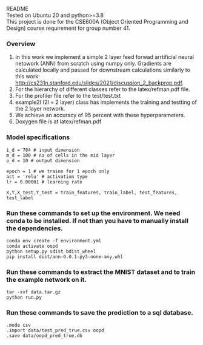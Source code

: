 README  
Tested on Ubuntu 20 and python>=3.8  
This project is done for the CSE600A (Object Oriented Programming and Design) course requirement for group number 41.   
### Overview
1. In this work we implement a simple 2 layer feed forwad arrtificial neural netowork (ANN) from scratch using numpy only. Gradients are calculated locally and passed for downstream calculations similarly to this work: http://cs231n.stanford.edu/slides/2021/discussion_2_backprop.pdf.
2. For the hierarchy of different classes refer to the latex/refman.pdf file. 
3. For the profiler file refer to the test/test.txt
4. example2l (2l = 2 layer) class has implements the training and testting of the 2 layer network.   
5. We achieve an accuracy of 95 percent with these hyperparameters.   
6. Doxygen file is at latex/refman.pdf


### Model specifications

```
i_d = 784 # input dimension    
m_d = 100 # no of cells in the mid layer    
o_d = 10 # output dimension    

epoch = 1 # we trainn for 1 epoch only    
act = 'relu' # activation type      
lr = 0.00001 # learning rate    

X,Y,X_test,Y_test = train_features, train_label, test_features, test_label  
```


### Run these commands to set up the environment. We need conda to be installed. If not than you have to manually install the dependencies. 
```
conda env create -f environment.yml    
conda activate oopd     
python setup.py sdist bdist_wheel      
pip install dist/ann-0.0.1-py3-none-any.whl    
```
### Run these commands to extract the MNIST dataset and to train the example network on it. 
```
tar -xvf data.tar.gz     
python run.py  
```

### Run these commands to save the prediction to a sql database. 
```
.mode csv 
.import data/test_pred_true.csv oopd  
.save data/oopd_pred_true.db   
```

